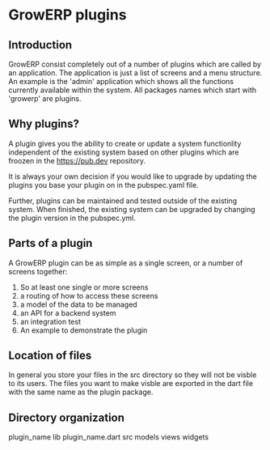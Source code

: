 # GrowERP plugins

## Introduction

GrowERP consist completely out of a number of plugins which are called by an application. The application is just a list of screens and a menu structure. An example is the 'admin' application which shows all the functions currently available within the system. All packages names which start with 'growerp' are plugins.

## Why plugins?

A plugin gives you the ability to create or update a system functionlity independent of the existing system based on other plugins which are froozen in the https://pub.dev repository.

It is always your own decision if you would like to upgrade by updating the plugins you base your plugin on in the pubspec.yaml file.

Further, plugins can be maintained and tested outside of the existing system. When finished, the existing system can be upgraded by changing the plugin version in the pubspec.yml.

## Parts of a plugin
A GrowERP plugin can be as simple as a single screen, or a number of screens together:
1. So at least one single or more screens
2. a routing of how to access these screens
3. a model of the data to be managed
4. an API for a backend system
5. an integration test
6. An example to demonstrate the plugin

## Location of files
In general you store your files in the src directory so they will not be visble to its users. The files you want to make visble are exported in the dart file with the same name as the plugin package.

## Directory organization

plugin_name
	lib
		plugin_name.dart
		src
			models
			views
			widgets
				


